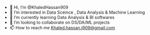 - 👋 Hi, I’m @KhaledHassan909
- 👀 I’m interested in Data Sceince , Data Analysis & Machine Learning
- 🌱 I’m currently learning Data Analysis & BI softwares
- 💞️ I’m looking to collaborate on DS/DA/ML projects
- 📫 How to reach me Khaled.hassan.j909@gmail.com

<!---
KhaledHassan909/KhaledHassan909 is a ✨ special ✨ repository because its `README.md` (this file) appears on your GitHub profile.
You can click the Preview link to take a look at your changes.
--->
